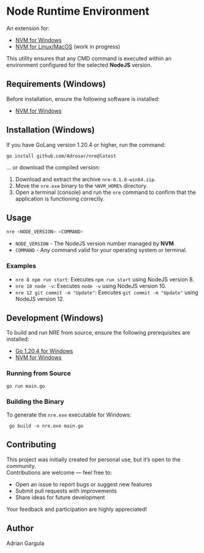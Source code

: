 # Node Runtime Environment

An extension for:

* [NVM for Windows](https://github.com/coreybutler/nvm-windows)
* [NVM for Linux/MacOS](https://github.com/nvm-sh/nvm) (work in progress)

This utility ensures that any CMD command is executed within an environment configured for the selected **NodeJS** version.



## Requirements (Windows)

Before installation, ensure the following software is installed:

* [NVM for Windows](https://github.com/coreybutler/nvm-windows)



## Installation (Windows)

If you have GoLang version 1.20.4 or higher, run the command:

```
go install github.com/Adrosar/nre@latest
```

... or download the compiled version:

1. Download and extract the archive `nre-0.1.0-win64.zip`.
2. Move the `nre.exe` binary to the `%NVM_HOME%` directory.
3. Open a terminal (console) and run the `nre` command to confirm that the application is functioning correctly.



## Usage

```bash
nre <NODE_VERSION> <COMMAND>
```

* `NODE_VERSION` - The NodeJS version number managed by **NVM**.
* `COMMAND` - Any command valid for your operating system or terminal.

### Examples

* `nre 8 npm run start`: Executes `npm run start` using NodeJS version 8.
* `nre 10 node -v`: Executes `node -v` using NodeJS version 10.
* `nre 12 git commit -m "Update"`: Executes `git commit -m "Update"` using NodeJS version 12.



## Development (Windows)

To build and run NRE from source, ensure the following prerequisites are installed:

* [Go 1.20.4 for Windows](https://go.dev/dl/go1.20.4.windows-amd64.msi)
* [NVM for Windows](https://github.com/coreybutler/nvm-windows)

### Running from Source

```
go run main.go
```

### Building the Binary

To generate the `nre.exe` executable for Windows:

```
 go build -o nre.exe main.go
```



## Contributing

This project was initially created for personal use, but it’s open to the community.  
Contributions are welcome — feel free to:

- Open an issue to report bugs or suggest new features  
- Submit pull requests with improvements  
- Share ideas for future development  

Your feedback and participation are highly appreciated!



## Author

Adrian Gargula
